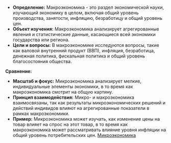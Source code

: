 - **Определение:** Макроэкономика - это раздел экономической науки, изучающий экономику в целом, включая общий уровень производства, занятости, инфляцию, безработицу и общий уровень цен.
- **Объект изучения:** Макроэкономика анализирует агрегированные явления и статистические данные, касающиеся всей экономики государства или региона.
- **Цели и вопросы:** В макроэкономике исследуются вопросы, такие как валовой внутренний продукт (ВВП), инфляция, безработица, денежная политика, фискальная политика и общий уровень благосостояния общества.

**Сравнение:**

- **Масштаб и фокус:** Микроэкономика анализирует мелкие, индивидуальные элементы экономики, в то время как макроэкономика смотрит на общую картину.
- **Принцип взаимодействия:** Микро- и макроэкономика взаимосвязаны, так как результаты микроэкономических решений и действий индивидов влияют на агрегированные показатели в рамках макроэкономики.
- **Пример:** Микроэкономика может изучать, как изменение цены на товар влияет на спрос на этот товар, в то время как макроэкономика может рассматривать влияние уровня инфляции на общий уровень потребительских цен.
[Микроэкономика](📈Трейдинг/Микроэкономика.md)